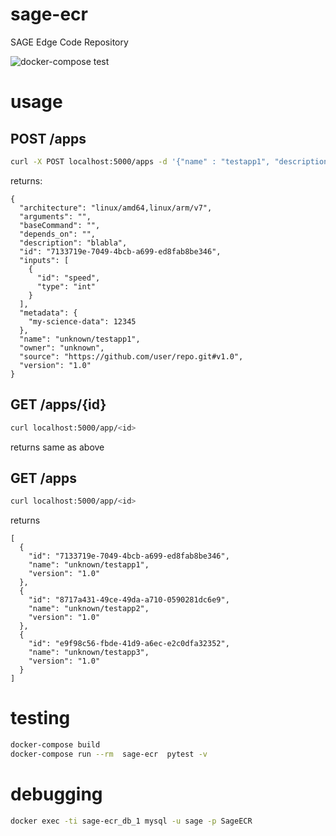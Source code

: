 # sage-ecr
SAGE Edge Code Repository

![docker-compose test](https://github.com/sagecontinuum/sage-storage-api/workflows/docker-compose%20test/badge.svg)

# usage


## POST /apps
```bash
curl -X POST localhost:5000/apps -d '{"name" : "testapp1", "description": "blabla", "architecture" : ["linux/amd64" , "linux/arm/v7"] , "version" : "1.0", "source" :"https://github.com/user/repo.git#v1.0", "inputs": [{"id":"speed" , "type":"int" }] , "metadata": {"my-science-data" : 12345} }'
```

returns:
```json5
{
  "architecture": "linux/amd64,linux/arm/v7", 
  "arguments": "", 
  "baseCommand": "", 
  "depends_on": "", 
  "description": "blabla", 
  "id": "7133719e-7049-4bcb-a699-ed8fab8be346", 
  "inputs": [
    {
      "id": "speed", 
      "type": "int"
    }
  ], 
  "metadata": {
    "my-science-data": 12345
  }, 
  "name": "unknown/testapp1", 
  "owner": "unknown", 
  "source": "https://github.com/user/repo.git#v1.0", 
  "version": "1.0"
}

```

## GET /apps/{id}

```bash
curl localhost:5000/app/<id>
```

returns same as above


## GET /apps

```bash
curl localhost:5000/app/<id>
```

returns
```json5
[
  {
    "id": "7133719e-7049-4bcb-a699-ed8fab8be346", 
    "name": "unknown/testapp1", 
    "version": "1.0"
  }, 
  {
    "id": "8717a431-49ce-49da-a710-0590281dc6e9", 
    "name": "unknown/testapp2", 
    "version": "1.0"
  }, 
  {
    "id": "e9f98c56-fbde-41d9-a6ec-e2c0dfa32352", 
    "name": "unknown/testapp3", 
    "version": "1.0"
  }
]
```

# testing


```bash
docker-compose build
docker-compose run --rm  sage-ecr  pytest -v
```


# debugging

```bash
docker exec -ti sage-ecr_db_1 mysql -u sage -p SageECR
```
